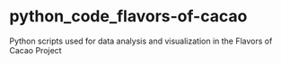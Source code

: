 # python_code_flavors-of-cacao
Python scripts used for data analysis and visualization in the Flavors of Cacao Project

